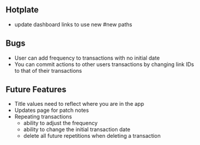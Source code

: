 Hotplate
------------------------------
* update dashboard links to use new #new paths    

Bugs
------------------------------
* User can add frequency to transactions with no initial date
* You can commit actions to other users transactions by changing link IDs to that of their transactions

Future Features
------------------------------

* Title values need to reflect where you are in the app
* Updates page for patch notes
* Repeating transactions
    * ability to adjust the frequency
    * ability to change the initial transaction date
    * delete all future repetitions when deleting a transaction